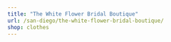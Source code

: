 ```yaml
---
title: "The White Flower Bridal Boutique"
url: /san-diego/the-white-flower-bridal-boutique/
shop: clothes
---
```

